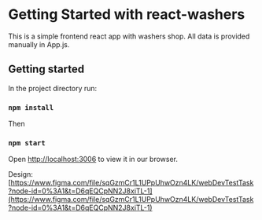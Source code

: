# Getting Started with react-washers

This is a simple frontend react app with washers shop.
All data is provided manually in App.js.

## Getting started

In the project directory run:
### `npm install`

Then
### `npm start`

Open [http://localhost:3006](http://localhost:3006) to view it in our browser.

Design: [https://www.figma.com/file/sqGzmCr1L1UPpUhwOzn4LK/webDevTestTask?node-id=0%3A1&t=D6qEQCpNN2J8xiTL-1](https://www.figma.com/file/sqGzmCr1L1UPpUhwOzn4LK/webDevTestTask?node-id=0%3A1&t=D6qEQCpNN2J8xiTL-1)
